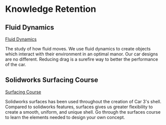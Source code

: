 # Knowledge Retention



## Fluid Dynamics
[Fluid Dynamics](Fluids.md)

The study of how fluid moves. We use fluid dynamics to create objects which interact with their environment in an optimal manor. Our car designs are no different. Reducing drag is a surefire way to better the performance of the car. 

## Solidworks Surfacing Course
[Surfacing Course](surfacing_course.md)

Solidworks surfaces has been used throughout the creation of Car 3's shell. Compared to solidworks features, surfaces gives us greater flexibility to create a smooth, uniform, and unique shell. Go through the surfaces course to learn the elements needed to design your own concept.
